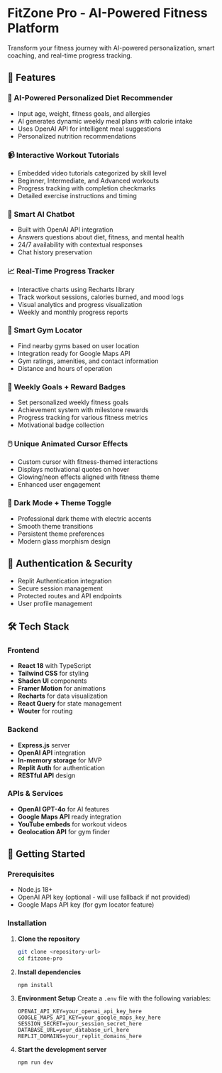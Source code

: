 # FitZone Pro - AI-Powered Fitness Platform

Transform your fitness journey with AI-powered personalization, smart coaching, and real-time progress tracking.

## 🌟 Features

### 🤖 AI-Powered Personalized Diet Recommender
- Input age, weight, fitness goals, and allergies
- AI generates dynamic weekly meal plans with calorie intake
- Uses OpenAI API for intelligent meal suggestions
- Personalized nutrition recommendations

### 📹 Interactive Workout Tutorials
- Embedded video tutorials categorized by skill level
- Beginner, Intermediate, and Advanced workouts
- Progress tracking with completion checkmarks
- Detailed exercise instructions and timing

### 🧠 Smart AI Chatbot
- Built with OpenAI API integration
- Answers questions about diet, fitness, and mental health
- 24/7 availability with contextual responses
- Chat history preservation

### 📈 Real-Time Progress Tracker
- Interactive charts using Recharts library
- Track workout sessions, calories burned, and mood logs
- Visual analytics and progress visualization
- Weekly and monthly progress reports

### 📍 Smart Gym Locator
- Find nearby gyms based on user location
- Integration ready for Google Maps API
- Gym ratings, amenities, and contact information
- Distance and hours of operation

### 🎯 Weekly Goals + Reward Badges
- Set personalized weekly fitness goals
- Achievement system with milestone rewards
- Progress tracking for various fitness metrics
- Motivational badge collection

### 🖱️ Unique Animated Cursor Effects
- Custom cursor with fitness-themed interactions
- Displays motivational quotes on hover
- Glowing/neon effects aligned with fitness theme
- Enhanced user engagement

### 🌙 Dark Mode + Theme Toggle
- Professional dark theme with electric accents
- Smooth theme transitions
- Persistent theme preferences
- Modern glass morphism design

## 🔐 Authentication & Security

- Replit Authentication integration
- Secure session management
- Protected routes and API endpoints
- User profile management

## 🛠️ Tech Stack

### Frontend
- **React 18** with TypeScript
- **Tailwind CSS** for styling
- **Shadcn UI** components
- **Framer Motion** for animations
- **Recharts** for data visualization
- **React Query** for state management
- **Wouter** for routing

### Backend
- **Express.js** server
- **OpenAI API** integration
- **In-memory storage** for MVP
- **Replit Auth** for authentication
- **RESTful API** design

### APIs & Services
- **OpenAI GPT-4o** for AI features
- **Google Maps API** ready integration
- **YouTube embeds** for workout videos
- **Geolocation API** for gym finder

## 🚀 Getting Started

### Prerequisites
- Node.js 18+ 
- OpenAI API key (optional - will use fallback if not provided)
- Google Maps API key (for gym locator feature)

### Installation

1. **Clone the repository**
   ```bash
   git clone <repository-url>
   cd fitzone-pro
   ```

2. **Install dependencies**
   ```bash
   npm install
   ```

3. **Environment Setup**
   Create a `.env` file with the following variables:
   ```env
   OPENAI_API_KEY=your_openai_api_key_here
   GOOGLE_MAPS_API_KEY=your_google_maps_key_here
   SESSION_SECRET=your_session_secret_here
   DATABASE_URL=your_database_url_here
   REPLIT_DOMAINS=your_replit_domains_here
   ```

4. **Start the development server**
   ```bash
   npm run dev
   